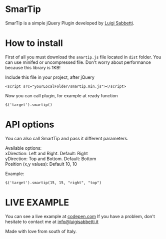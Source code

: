 # SmarTip

SmarTip is a simple jQuery Plugin developed by [Luigi Sabbetti](https://www.luigisabbetti.it/).

# How to install

First of all you must download the `smartip.js` file located in `dist` folder. You can use minifed or uncompressed file. 
Don't worry about performance because this library is 1KB!

Include this file in your project, after jQuery

`<script src="yourLocalFolder/smartip.min.js"></script>`

Now you can call plugin, for example at ready function

`$('target').smartip()`

# API options

You can also call SmartTip and pass it different parameters.

Available options: <br />
xDirection: Left and Right. Default: Right <br />
yDirection: Top and Bottom. Default: Bottom <br />
Position (x,y values): Default 10, 10 <br />

Example:

`$('target').smartip(15, 15, "right", "top")`

# LIVE EXAMPLE

You can see a live example at [codepen.com](https://codepen.io/LuigiSabbetti/pen/jzBQJr)
If you have a problem, don't hesitate to contact me at [info@luigisabbetti.it](mailto:info@luigisabbetti.it)

Made with love from south of Italy.
